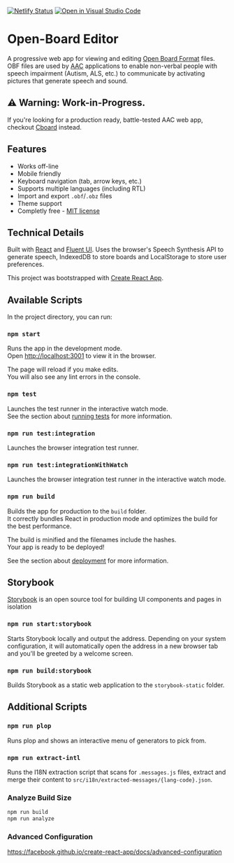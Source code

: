 [![Netlify Status](https://api.netlify.com/api/v1/badges/3ad9c31e-bfe8-4f4c-8d2b-c4a6327f82e3/deploy-status)](https://app.netlify.com/sites/obe/deploys) [![Open in Visual Studio Code](https://open.vscode.dev/badges/open-in-vscode.svg)](https://open.vscode.dev/shayc/open-board-editor)

# Open-Board Editor

A progressive web app for viewing and editing [Open Board Format](https://www.openboardformat.org/) files. OBF files are used by [AAC](https://en.wikipedia.org/wiki/Augmentative_and_alternative_communication) applications to enable non-verbal people with speech impairment (Autism, ALS, etc.) to communicate by activating pictures that generate speech and sound.

## ⚠ Warning: Work-in-Progress.

If you're looking for a production ready, battle-tested AAC web app, checkout [Cboard](https://github.com/cboard-org/cboard) instead.

## Features

- Works off-line
- Mobile friendly
- Keyboard navigation (tab, arrow keys, etc.)
- Supports multiple languages (including RTL)
- Import and export `.obf`/`.obz` files
- Theme support
- Completly free - [MIT license](LICENSE)

## Technical Details

Built with [React](https://reactjs.org/) and [Fluent UI](https://www.microsoft.com/design/fluent/#/web).
Uses the browser's Speech Synthesis API to generate speech, IndexedDB to store boards and LocalStorage to store user preferences.

This project was bootstrapped with [Create React App](https://github.com/facebook/create-react-app).

## Available Scripts

In the project directory, you can run:

### `npm start`

Runs the app in the development mode.<br />
Open [http://localhost:3001](http://localhost:3001) to view it in the browser.

The page will reload if you make edits.<br />
You will also see any lint errors in the console.

### `npm test`

Launches the test runner in the interactive watch mode.\
See the section about [running tests](https://facebook.github.io/create-react-app/docs/running-tests) for more information.

### `npm run test:integration`

Launches the browser integration test runner.

### `npm run test:integrationWithWatch`

Launches the browser integration test runner in the interactive watch mode.

### `npm run build`

Builds the app for production to the `build` folder.\
It correctly bundles React in production mode and optimizes the build for the best performance.

The build is minified and the filenames include the hashes.\
Your app is ready to be deployed!

See the section about [deployment](https://facebook.github.io/create-react-app/docs/deployment) for more information.

## Storybook

[Storybook](https://storybook.js.org/docs/react/get-started/introduction) is an open source tool for building UI components and pages in isolation

### `npm run start:storybook`

Starts Storybook locally and output the address. Depending on your system configuration, it will automatically open the address in a new browser tab and you'll be greeted by a welcome screen.

### `npm run build:storybook`

Builds Storybook as a static web application to the `storybook-static` folder.

## Additional Scripts

### `npm run plop`

Runs plop and shows an interactive menu of generators to pick from.

### `npm run extract-intl`

Runs the I18N extraction script that scans for `.messages.js` files, extract and merge their content to `src/i18n/extracted-messages/{lang-code}.json`.

### Analyze Build Size

```bash
npm run build
npm run analyze
```

### Advanced Configuration

https://facebook.github.io/create-react-app/docs/advanced-configuration
